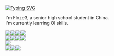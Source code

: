 <a href="https://git.io/typing-svg"><img src="https://readme-typing-svg.demolab.com?font=Fira+Code&pause=1000&random=false&width=435&lines=Hi+there+%F0%9F%91%8B;How+vexingly+quick+daft+zebras+jump;Quick+fox+jumps+nightly+above+wizard;Sphinx+of+black+quartz%2C+judge+my+vow;Waltz%2C+bad+nymph%2C+for+quick+jigs+vex" alt="Typing SVG" /></a>

I'm Floze3, a senior high school student in China.  
I'm currently learring OI skills.

![](https://img.shields.io/badge/C%2B%2B-00599C?style=for-the-badge&logo=c%2B%2B&logoColor=white)![](https://img.shields.io/badge/Huawei%20Matebook%2014-FF0000?style=for-the-badge&logo=huawei&logoColor=white)![](https://img.shields.io/badge/Windows_11-0078d4?style=for-the-badge&logo=windows-11&logoColor=white)![](https://img.shields.io/badge/RAM-32GB-%230071C5.svg?&style=for-the-badge&logoColor=white)  
[![](https://img.shields.io/badge/Microsoft_Edge-0078D7?style=for-the-badge&logo=Microsoft-edge&logoColor=white)](https://www.microsoft.com/zh-cn/edge)[![](https://img.shields.io/badge/VSCode-0078D4?style=for-the-badge&logo=visual%20studio%20code&logoColor=white)](https://code.visualstudio.com)[![](https://img.shields.io/badge/VirtualBox-21416b?style=for-the-badge&logo=VirtualBox&logoColor=white)](https://www.virtualbox.org/wiki/Downloads)[![](https://img.shields.io/badge/windows%20terminal-4D4D4D?style=for-the-badge&logo=windows%20terminal&logoColor=white)](https://learn.microsoft.com/zh-cn/windows/terminal/install#install)  
![](https://img.shields.io/badge/Floze3-00a1d6?style=for-the-badge&logo=BiliBili&logoColor=white)  
[![](https://img.shields.io/badge/Floze3-Expert%201700%20-445f9d?logo=codeforces&style=for-the-badge)](https://codeforces.com/profile/Floze3)[![](	https://img.shields.io/badge/Floze3-6ku%20126%20-B1361E?logo=Codewars&style=for-the-badge)](https://www.codewars.com/users/Floze3)[![](	https://img.shields.io/badge/Floze3-100000?style=for-the-badge&logo=github&logoColor=white)](https://github.com/Floze3)

<!--
**Floze3/Floze3** is a ✨ _special_ ✨ repository because its `README.md` (this file) appears on your GitHub profile.

Here are some ideas to get you started:

- 🔭 I’m currently working on ...
- 🌱 I’m currently learning ...
- 👯 I’m looking to collaborate on ...
- 🤔 I’m looking for help with ...
- 💬 Ask me about ...
- 📫 How to reach me: ...
- 😄 Pronouns: ...
- ⚡ Fun fact: ...
-->
